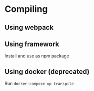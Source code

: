# Compiling

## Using webpack


## Using framework

Install and use as npm package 


## Using docker (deprecated)

Run `docker-compose up transpile`

